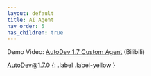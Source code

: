 ```yaml
---
layout: default
title: AI Agent
nav_order: 5
has_children: true
---
```


Demo Video: [AutoDev 1.7 Custom Agent](https://www.bilibili.com/video/BV1Hx42127En/) (Bilibili)

AutoDev@1.7.0
{: .label .label-yellow }
